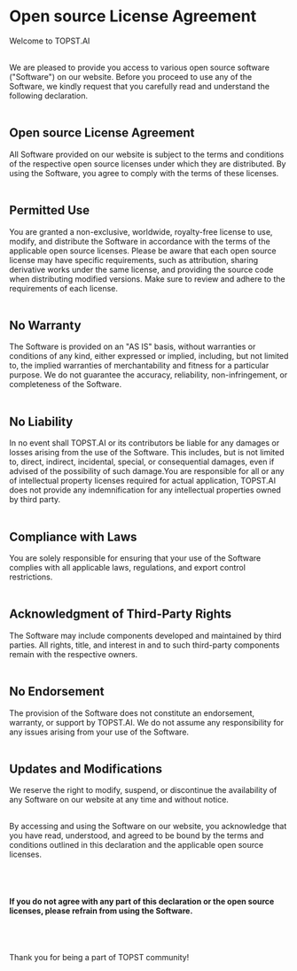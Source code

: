
# Open source License Agreement

Welcome to TOPST.AI

<br/>
We are pleased to provide you access to various open source software ("Software") on our website. Before you proceed to use any of the Software, we kindly request that you carefully read and understand the following declaration.
<br/><br/>

## Open source License Agreement
All Software provided on our website is subject to the terms and conditions of the respective open source licenses under which they are distributed. By using the Software, you agree to comply with the terms of these licenses.
<br/><br/>

## Permitted Use
You are granted a non-exclusive, worldwide, royalty-free license to use, modify, and distribute the Software in accordance with the terms of the applicable open source licenses. Please be aware that each open source license may have specific requirements, such as attribution, sharing derivative works under the same license, and providing the source code when distributing modified versions. Make sure to review and adhere to the requirements of each license.
<br/><br/>

## No Warranty
The Software is provided on an "AS IS" basis, without warranties or conditions of any kind, either expressed or implied, including, but not limited to, the implied warranties of merchantability and fitness for a particular purpose. We do not guarantee the accuracy, reliability, non-infringement, or completeness of the Software.
<br/><br/>

## No Liability 
In no event shall TOPST.AI or its contributors be liable for any damages or losses arising from the use of the Software. This includes, but is not limited to, direct, indirect, incidental, special, or consequential damages, even if advised of the possibility of such damage.You are responsible for all or any of intellectual property licenses required for actual application, TOPST.AI does not provide any indemnification for any intellectual properties owned by third party.
<br/><br/>

## Compliance with Laws
You are solely responsible for ensuring that your use of the Software complies with all applicable laws, regulations, and export control restrictions.
<br/><br/>

## Acknowledgment of Third-Party Rights
The Software may include components developed and maintained by third parties. All rights, title, and interest in and to such third-party components remain with the respective owners.
<br/><br/>

## No Endorsement
The provision of the Software does not constitute an endorsement, warranty, or support by TOPST.AI. We do not assume any responsibility for any issues arising from your use of the Software.
<br/><br/>

## Updates and Modifications
We reserve the right to modify, suspend, or discontinue the availability of any Software on our website at any time and without notice.
<br/><br/>

By accessing and using the Software on our website, you acknowledge that you have read, understood, and agreed to be bound by the terms and conditions outlined in this declaration and the applicable open source licenses.

<br/><br/>
#### If you do not agree with any part of this declaration or the open source licenses, please refrain from using the Software.
<br/><br/>

Thank you for being a part of TOPST community!




















